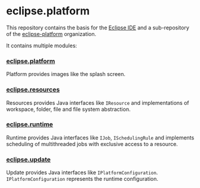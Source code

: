 # eclipse.platform
This repository contains the basis for the [Eclipse IDE](https://www.eclipse.org/eclipseide/) and a sub-repository of the [eclipse-platform](https://github.com/eclipse-platform) organization. 

It contains multiple modules:

### [eclipse.platform](https://github.com/eclipse-platform/eclipse.platform/tree/master/platform)
Platform provides images like the splash screen.

### [eclipse.resources](https://github.com/eclipse-platform/eclipse.platform/tree/master/resources)
Resources provides Java interfaces like `IResource` and implementations of workspace, folder, file and file system abstraction.

### [eclipse.runtime](https://github.com/eclipse-platform/eclipse.platform/tree/master/runtime) 
Runtime provides Java interfaces like `IJob`, `ISchedulingRule` and implements scheduling of multithreaded jobs with exclusive access to a resource.

### [eclipse.update](https://github.com/eclipse-platform/eclipse.platform/tree/master/update)
Update provides Java interfaces like `IPlatformConfiguration`. `IPlatformConfiguration` represents the runtime configuration.

